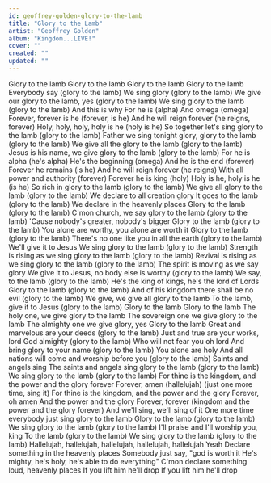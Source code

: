 ```yaml
---
id: geoffrey-golden-glory-to-the-lamb
title: "Glory to the Lamb"
artist: "Geoffrey Golden"
album: "Kingdom...LIVE!"
cover: ""
created: ""
updated: ""
---
```


Glory to the lamb
Glory to the lamb
Glory to the lamb
Glory to the lamb
Everybody say (glory to the lamb)
We sing glory (glory to the lamb)
We give our glory to the lamb, yes (glory to the lamb)
We sing glory to the lamb (glory to the lamb)
And this is why
For he is (alpha)
And omega (omega)
Forever, forever is he (forever, is he)
And he will reign forever (he reigns, forever)
Holy, holy, holy, holy is he (holy is he)
So together let's sing glory to the lamb (glory to the lamb)
Father we sing tonight glory, glory to the lamb (glory to the lamb)
We give all the glory to the lamb (glory to the lamb)
Jesus is his name, we give glory to the lamb (glory to the lamb)
For he is alpha (he's alpha)
He's the beginning (omega)
And he is the end (forever)
Forever he remains (is he)
And he will reign forever (he reigns)
With all power and authority (forever)
Forever he is king (holy)
Holy is he, holy is he (is he)
So rich in glory to the lamb (glory to the lamb)
We give all glory to the lamb (glory to the lamb)
We declare to all creation glory
It goes to the lamb (glory to the lamb)
We declare in the heavenly places
Glory to the lamb (glory to the lamb)
C'mon church, we say glory to the lamb (glory to the lamb)
'Cause nobody's greater, nobody's bigger
Glory to the lamb (glory to the lamb)
You alone are worthy, you alone are worth it
Glory to the lamb (glory to the lamb)
There's no one like you in all the earth (glory to the lamb)
We'll give it to Jesus
We sing glory to the lamb (glory to the lamb)
Strength is rising as we sing glory to the lamb (glory to the lamb)
Revival is rising as we sing glory to the lamb (glory to the lamb)
The spirit is moving as we say glory
We give it to Jesus, no body else is worthy (glory to the lamb)
We say, to the lamb (glory to the lamb)
He's the king of kings, he's the lord of Lords
Glory to the lamb (glory to the lamb)
And of his kingdom there shall be no evil (glory to the lamb)
We give, we give all glory to the lamb
To the lamb, give it to Jesus (glory to the lamb)
Glory to the lamb
Glory to the lamb
The holy one, we give glory to the lamb
The sovereign one we give glory to the lamb
The almighty one we give glory, yes
Glory to the lamb
Great and marvelous are your deeds (glory to the lamb)
Just and true are your works, lord God almighty (glory to the lamb)
Who will not fear you oh lord
And bring glory to your name (glory to the lamb)
You alone are holy
And all nations will come and worship before you (glory to the lamb)
Saints and angels sing
The saints and angels sing glory to the lamb (glory to the lamb)
We sing glory to the lamb (glory to the lamb)
For thine is the kingdom, and the power and the glory forever
Forever, amen (hallelujah) (just one more time, sing it)
For thine is the kingdom, and the power and the glory
Forever, oh amen
And the power and the glory
Forever, forever (kingdom and the power and the glory forever)
And we'll sing, we'll sing of it
One more time everybody just sing glory to the lamb
Glory to the lamb (glory to the lamb)
We sing glory to the lamb (glory to the lamb)
I'll praise and I'll worship you, king
To the lamb (glory to the lamb)
We sing glory to the lamb (glory to the lamb)
Hallelujah, hallelujah, hallelujah, hallelujah, hallelujah
Yeah
Declare something in the heavenly places
Somebody just say, "god is worth it
He's mighty, he's holy, he's able to do everything"
C'mon declare something loud, heavenly places
If you lift him he'll drop
If you lift him he'll drop